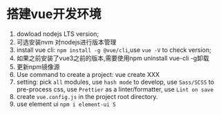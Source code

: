# 搭建vue开发环境
1. dowload nodejs LTS version;
2. 可选安装nvm 对nodejs进行版本管理
3. install vue cli: `npm install -g @vue/cli`,use `vue -V` to check version;
4. 如果之前安装了vue3之前的版本,需要使用npm uninstall vue-cli -g卸载
5. 更新npm镜像源
6. Use command to create a project: vue create XXX
7. setting: pick `all` modules, use `hash mode` to develop, use `Sass/SCSS` to pre-process css, use `Prettier` as a linter/formatter, use `Lint on save`
8. create `vue.config.js` in the project root directory.
9. use element ui `npm i element-ui S`